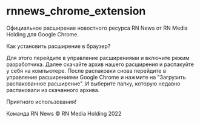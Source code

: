 # rnnews_chrome_extension
Официальное расширение новостного ресурса RN News от RN Media Holding для Google Chrome.

Как установить расширение в браузер?

Для этого перейдите в управление расширениями и включите режим разработчика. Далее скачайте архив нашего расширения и распакуйте у себя на компьютере.
После распаковки снова перейдите в управление расширениями Google Chrome и нажмите на "Загрузить распакованное расширение". И выберите папку, которую недавно распаковали из скачанного архива.

Приятного использования!

Команда RN News
© RN Media Holding 2022
